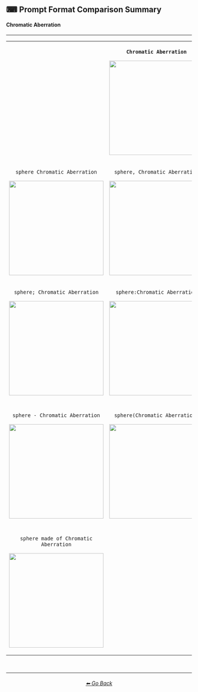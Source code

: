 <h2>⌨ Prompt Format Comparison Summary</h2>
<h4>Chromatic Aberration</h4>

<hr><!--------------->

<div align="center">

<table>
	<tr align=center valign=middle>
		<th>
			<br>
		</th>
		<th>
			<p><code>Chromatic Aberration</code></p><p><img src="https://github.com/willwulfken/MidJourney-Styles-and-Keywords/blob/main/Images/Summary_Images/Prompt_Format_Comparison/ChromaticAberration.png?raw=true" width="256" /></p>
		</th>
		<th>
			<br>
		</th>
	</tr>
	<tr align=center valign=middle>
		<td>
			<p><code>sphere Chromatic Aberration</code></p><p><img src="https://github.com/willwulfken/MidJourney-Styles-and-Keywords/blob/main/Images/Summary_Images/Prompt_Format_Comparison/sphere_ChromaticAberration.png?raw=true" width="256" /></p>
		</td>
		<td>
			<p><code>sphere, Chromatic Aberration</code></p><p><img src="https://github.com/willwulfken/MidJourney-Styles-and-Keywords/blob/main/Images/Summary_Images/Prompt_Format_Comparison/sphere-ChromaticAberration.png?raw=true" width="256" /></p>
		</td>
		<td>
			-
		</td>
	</tr>
	<tr align=center valign=middle>
		<td>
			<p><code>sphere; Chromatic Aberration</code></p><p><img src="https://github.com/willwulfken/MidJourney-Styles-and-Keywords/blob/main/Images/Summary_Images/Prompt_Format_Comparison/sphere-semicolon-ChromaticAberration.png?raw=true" width="256" /></p>
		</td>
		<td>
			<p><code>sphere:Chromatic Aberration</code></p><p><img src="https://github.com/willwulfken/MidJourney-Styles-and-Keywords/blob/main/Images/Summary_Images/Prompt_Format_Comparison/sphere-colon-ChromaticAberration.png?raw=true" width="256" /></p>
		</td>
		<td>
			<p><code>sphere::Chromatic Aberration</code></p><p><img src="https://github.com/willwulfken/MidJourney-Styles-and-Keywords-Reference/blob/main/Images/MJ_V2/Summary_Images/Prompt_Format_Comparison/sphere-double_colon-ChromaticAberration.png?raw=true" width="256" /></p>
		</td>
	</tr>
	<tr align=center valign=middle>
		<td>
			<p><code>sphere - Chromatic Aberration</code></p><p><img src="https://github.com/willwulfken/MidJourney-Styles-and-Keywords/blob/main/Images/Summary_Images/Prompt_Format_Comparison/sphere_-_ChromaticAberration.png?raw=true" width="256" /></p>
		</td>
		<td>
			<p><code>sphere(Chromatic Aberration)</code></p><p><img src="https://github.com/willwulfken/MidJourney-Styles-and-Keywords/blob/main/Images/Summary_Images/Prompt_Format_Comparison/sphere(ChromaticAberration).png?raw=true" width="256" /></p>
		</td>
		<td>
			<p><code>sphere in the style of Chromatic Aberration</code></p><p><img src="https://github.com/willwulfken/MidJourney-Styles-and-Keywords/blob/main/Images/Summary_Images/Prompt_Format_Comparison/sphere_inthestyleofChromaticAberration.png?raw=true" width="256" /></p>
		</td>
	</tr>
	<tr align=center valign=middle>
		<td>
			<p><code>sphere made of Chromatic Aberration</code></p><p><img src="https://github.com/willwulfken/MidJourney-Styles-and-Keywords/blob/main/Images/Summary_Images/Prompt_Format_Comparison/spheremadeof_ChromaticAberration.png?raw=true" width="256" /></p>
		</td>
		<td>
			<br>
		</td>
		<td>
			<p><code>Chromatic Aberration of a sphere</code></p><p><img src="https://github.com/willwulfken/MidJourney-Styles-and-Keywords/blob/main/Images/Summary_Images/Prompt_Format_Comparison/ChromaticAberrationofa_sphere.png?raw=true" width="256" /></p>
		</td>
</table>

</div>

<br>


<hr><!--------------->
<div align="center">
<h6><a href="https://github.com/willwulfken/MidJourney-Styles-and-Keywords-Reference/blob/main/README.md">⬅ Go Back</a></h6>
</div>